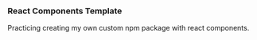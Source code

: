 ### React Components Template

Practicing creating my own custom npm package with react components.
